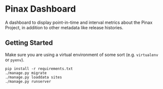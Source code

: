 # Pinax Dashboard

A dashboard to display point-in-time and interval metrics about the Pinax
Project, in addition to other metadata like release histories.

## Getting Started

Make sure you are using a virtual environment of some sort (e.g. `virtualenv` or
`pyenv`).

```
pip install -r requirements.txt
./manage.py migrate
./manage.py loaddata sites
./manage.py runserver
```
